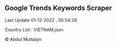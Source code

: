 

## Google Trends Keywords Scraper 
 
Last Update 01-12-2022 , 05:54:28

Country List :
VIETNAM.json



© Abdul Muttaqin 
